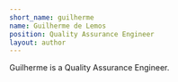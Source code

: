 ```yaml
---
short_name: guilherme
name: Guilherme de Lemos
position: Quality Assurance Engineer
layout: author
---
```

Guilherme is a Quality Assurance Engineer.
